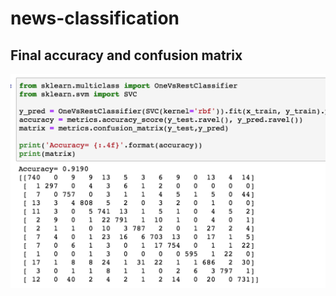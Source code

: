 # news-classification
## Final accuracy and confusion matrix
![导图](https://github.com/lmy1108/news-classification/blob/master/images/1.png)
